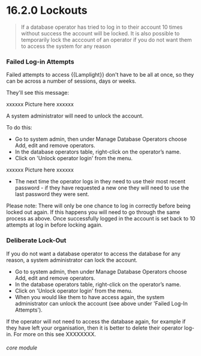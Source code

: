 #  16.2.0 Lockouts

> If a database operator has tried to log in to their account 10 times without success the account will be locked. It is also possible to temporarily lock the acccount of an operator if you do not want them to access the system for any reason

### Failed Log-in Attempts

Failed attempts to access {{Lamplight}} don't have to be all at once, so they can be across a number of sessions, days or weeks. 

They'll see this message:

xxxxxx Picture here xxxxxx


A system administrator will need to unlock the account. 

To do this:
- Go to system admin, then under Manage Database Operators choose Add, edit and remove operators.
- In the database operators table, right-click on the operator’s name.
- Click on 'Unlock operator login' from the menu.


xxxxxx Picture here xxxxxx



- The next time the operator logs in they need to use their most recent password - if they have requested a new one they will need to use the last password they were sent.

Please note: There will only be one chance to log in correctly before being locked out again. If this happens you will need to go through the same process as above. Once successfully logged in the account is set back to 10 attempts at log in before locking again.


### Deliberate Lock-Out

If you do not want a database operator to access the database for any reason, a system administrator can lock the account. 

- Go to system admin, then under Manage Database Operators choose Add, edit and remove operators.
- In the database operators table, right-click on the operator’s name.
- Click on 'Unlock operator login' from the menu.
- When you would like them to have access again, the system administrator can unlock the account (see above under 'Failed Log-In Attempts').

If the operator will not need to access the database again, for example if they have left your organisation, then it is better to delete their operator log-in. For more on this see XXXXXXXX.


###### core module
